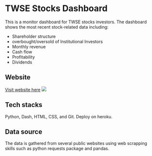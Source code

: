 # TWSE Stocks Dashboard
This is a monitor dashboard for TWSE stocks investors. 
The dashboard shows the most recent stock-related data including:
* Shareholder structure
* overbought/oversold of Institutional Investors
* Monthly revenue
* Cash flow
* Profitability
* Dividends

## Website
[Visit website here](https://smart-stock-dashboard.herokuapp.com/)
![](https://i.imgur.com/v1WMb9j.png)

## Tech stacks
Python, Dash, HTML, CSS, and Git. Deploy on heroku.

## Data source
The data is gathered from several public websites using web scrapping skills such as python requests package and pandas.
